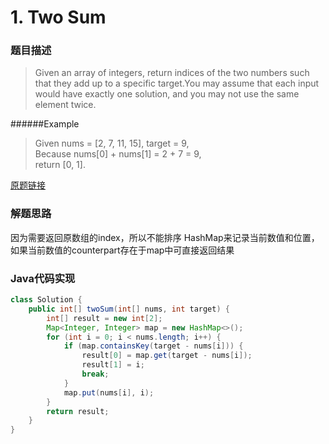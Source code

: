 # 1. Two Sum
### 题目描述

> Given an array of integers, return indices of the two numbers such that they add up to a specific target.You may assume that each input would have exactly one solution, and you may not use the same element twice.

######Example
> Given nums = [2, 7, 11, 15], target = 9,
<br> Because nums[0] + nums[1] = 2 + 7 = 9,
<br> return [0, 1]. 

[原题链接](https://leetcode.com/problems/two-sum/description/)

### 解题思路
因为需要返回原数组的index，所以不能排序
HashMap来记录当前数值和位置，如果当前数值的counterpart存在于map中可直接返回结果
###  Java代码实现

``` java
class Solution {
    public int[] twoSum(int[] nums, int target) {
        int[] result = new int[2];
        Map<Integer, Integer> map = new HashMap<>();
        for (int i = 0; i < nums.length; i++) {
            if (map.containsKey(target - nums[i])) {
                result[0] = map.get(target - nums[i]);
                result[1] = i;
                break;
            } 
            map.put(nums[i], i);
        }
        return result;
    }
}
```